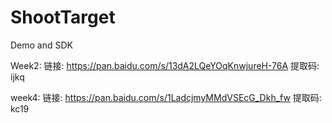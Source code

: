 # ShootTarget
Demo and SDK

Week2:
链接: https://pan.baidu.com/s/13dA2LQeYOqKnwjureH-76A 提取码: ijkq

week4:
链接: https://pan.baidu.com/s/1LadcjmyMMdVSEcG_Dkh_fw 提取码: kc19 
